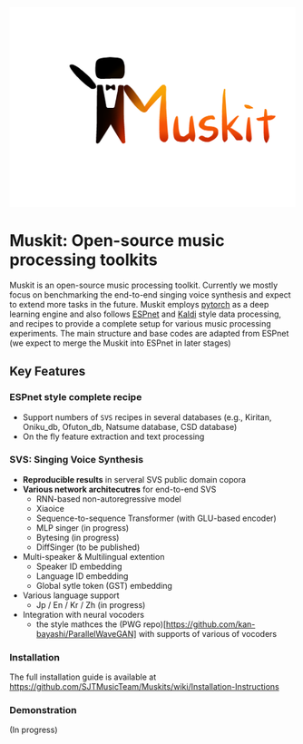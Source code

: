<div align="left"><img src="doc/image/muskit_logo.png" width="550"/></div>

# Muskit: Open-source music processing toolkits

Muskit is an open-source music processing toolkit. Currently we mostly focus on benchmarking the end-to-end singing voice synthesis and expect to extend more tasks in the future. Muskit employs [pytorch](http://pytorch.org/) as a deep learning engine and also follows [ESPnet](https://github.com/espnet/espnet) and [Kaldi](http://kaldi-asr.org/) style data processing, and recipes to provide a complete setup for various music processing experiments. The main structure and base codes are adapted from ESPnet (we expect to merge the Muskit into ESPnet in later stages)

## Key Features

### ESPnet style complete recipe
- Support numbers of `SVS` recipes in several databases (e.g., Kiritan, Oniku_db, Ofuton_db, Natsume database, CSD database)
- On the fly feature extraction and text processing

### SVS: Singing Voice Synthesis
- **Reproducible results** in serveral SVS public domain copora
- **Various network architecutres** for end-to-end SVS
  - RNN-based non-autoregressive model
  - Xiaoice
  - Sequence-to-sequence Transformer (with GLU-based encoder)
  - MLP singer (in progress)
  - Bytesing (in progress)
  - DiffSinger (to be published)
- Multi-speaker & Multilingual extention
  - Speaker ID embedding
  - Language ID embedding
  - Global sytle token (GST) embedding
- Various language support
  - Jp / En / Kr / Zh (in progress)
- Integration with neural vocoders
  - the style mathces the (PWG repo)[https://github.com/kan-bayashi/ParallelWaveGAN] with supports of various of vocoders


### Installation
The full installation guide is available at https://github.com/SJTMusicTeam/Muskits/wiki/Installation-Instructions

### Demonstration
(In progress)

